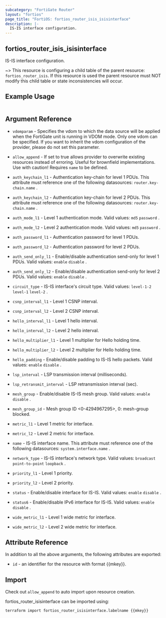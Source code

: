 ```yaml
---
subcategory: "FortiGate Router"
layout: "fortios"
page_title: "FortiOS: fortios_router_isis_isisinterface"
description: |-
  IS-IS interface configuration.
---
```


## fortios_router_isis_isisinterface
IS-IS interface configuration.

~> This resource is configuring a child table of the parent resource: `fortios_router_isis`. If this resource is used the parent resource must NOT modify this child table or state inconsistencies will occur.


## Example Usage

```hcl

```

## Argument Reference
* `vdomparam` - Specifies the vdom to which the data source will be applied when the FortiGate unit is running in VDOM mode. Only one vdom can be specified. If you want to inherit the vdom configuration of the provider, please do not set this parameter.
* `allow_append` - If set to true allows provider to overwrite existing resources instead of erroring. Useful for brownfield implementations. Use with caution! Requires `name` to be defined.

* `auth_keychain_l1` - Authentication key-chain for level 1 PDUs. This attribute must reference one of the following datasources: `router.key-chain.name` .
* `auth_keychain_l2` - Authentication key-chain for level 2 PDUs. This attribute must reference one of the following datasources: `router.key-chain.name` .
* `auth_mode_l1` - Level 1 authentication mode. Valid values: `md5` `password` .
* `auth_mode_l2` - Level 2 authentication mode. Valid values: `md5` `password` .
* `auth_password_l1` - Authentication password for level 1 PDUs.
* `auth_password_l2` - Authentication password for level 2 PDUs.
* `auth_send_only_l1` - Enable/disable authentication send-only for level 1 PDUs. Valid values: `enable` `disable` .
* `auth_send_only_l2` - Enable/disable authentication send-only for level 2 PDUs. Valid values: `enable` `disable` .
* `circuit_type` - IS-IS interface's circuit type. Valid values: `level-1-2` `level-1` `level-2` .
* `csnp_interval_l1` - Level 1 CSNP interval.
* `csnp_interval_l2` - Level 2 CSNP interval.
* `hello_interval_l1` - Level 1 hello interval.
* `hello_interval_l2` - Level 2 hello interval.
* `hello_multiplier_l1` - Level 1 multiplier for Hello holding time.
* `hello_multiplier_l2` - Level 2 multiplier for Hello holding time.
* `hello_padding` - Enable/disable padding to IS-IS hello packets. Valid values: `enable` `disable` .
* `lsp_interval` - LSP transmission interval (milliseconds).
* `lsp_retransmit_interval` - LSP retransmission interval (sec).
* `mesh_group` - Enable/disable IS-IS mesh group. Valid values: `enable` `disable` .
* `mesh_group_id` - Mesh group ID <0-4294967295>, 0: mesh-group blocked.
* `metric_l1` - Level 1 metric for interface.
* `metric_l2` - Level 2 metric for interface.
* `name` - IS-IS interface name. This attribute must reference one of the following datasources: `system.interface.name` .
* `network_type` - IS-IS interface's network type. Valid values: `broadcast` `point-to-point` `loopback` .
* `priority_l1` - Level 1 priority.
* `priority_l2` - Level 2 priority.
* `status` - Enable/disable interface for IS-IS. Valid values: `enable` `disable` .
* `status6` - Enable/disable IPv6 interface for IS-IS. Valid values: `enable` `disable` .
* `wide_metric_l1` - Level 1 wide metric for interface.
* `wide_metric_l2` - Level 2 wide metric for interface.

## Attribute Reference

In addition to all the above arguments, the following attributes are exported:
* `id` - an identifier for the resource with format {{mkey}}.

## Import

Check out `allow_append` to auto import upon resource creation.

fortios_router_isisinterface can be imported using:
```sh
terraform import fortios_router_isisinterface.labelname {{mkey}}
```
